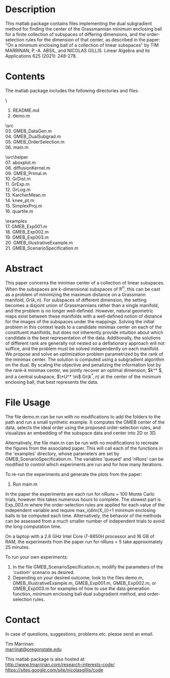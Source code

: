 
# Description #

This matlab package contains files implementing the dual subgradient method for finding the center of the Grassmannian minimum enclosing ball for a finite collection of subspaces of differing dimensions, and the order-selection rules for the dimension of that center, as described in the paper:  
"On a minimum enclosing ball of a collection of linear subspaces" by TIM MARRINAN, P.-A. ABSIL, and NICOLAS GILLIS.
Linear Algebra and its Applications 625 (2021): 248-278.


# Contents #

The matlab package includes the following directories and files:

\
01. README.md  
02. demo.m

\src\
03.  GMEB_DataGen.m  
04.  GMEB_DualSubgrad.m  
05.  GMEB_OrderSelection.m  
06.  main.m  

\src\helper\
07.  aboxplot.m  
08.  diffusionKernel.m  
09.  GMEB_Primal.m  
10.  GrDist.m  
11.  GrExp.m  
12.  GrLog.m  
13.  KarcherMean.m  
14.  knee_pt.m  
15.  SimplexProj.m  
16.  quartile.m

\examples\
17. GMEB_Exp001.m  
18. GMEB_Exp002.m  
19. GMEB_Exp003.m  
20. GMEB_IllustrativeExample.m  
21. GMEB_ScenarioSpecification.m  


# Abstract #

This paper concerns the minimax center of a collection of linear subspaces.  When the subspaces are $k$-dimensional subspaces of $\mathbb{R}^n$, this can be cast as a problem of minimizing the maximum distance on a Grassmann manifold, Gr$(k,n)$.  For subspaces of different dimension, the setting becomes a disjoint union of Grassmannians rather than a single manifold, and the problem is no longer well-defined. However, natural geometric maps exist between these manifolds with a well-defined notion of distance for the images of the subspaces under the mappings. Solving the initial problem in this context leads to a candidate minimax center on each of the constituent manifolds, but does not inherently provide intuition about which candidate is the best representation of the data.  Additionally, the solutions of different rank are generally not nested so a deflationary approach will not suffice, and the problem must be solved independently on each manifold.  We propose and solve an optimization problem parametrized by the rank of the minimax center.  The solution is computed using a subgradient algorithm on the dual. By scaling the objective and penalizing the information lost by the rank-$k$ minimax center, we jointly recover an optimal dimension, $k^* $, and a central subspace, $\*U^* \in$ Gr$(k^* ,n)$ at the center of the minimum enclosing ball, that best represents the data.


# File Usage #

The file demo.m can be run with no modifications to add the folders to the path and run a small synthetic example. It computes the GMEB center of the data, selects the ideal order using the proposed order-selection rules, and visualizes an embedding of the subspace data and center into 2D or 3D.

Alternatively, the file main.m can be run with no modifications to recreate the figures from the associated paper.  This will call each of the functions in the 'examples' directory, whose parameters are set by GMEB_ScenarioSpecification.m. The variables 'queued' and 'nRuns' can be modified to control which experiments are run and for how many iterations.

To re-run the experiments and generate the plots from the paper:
01. Run main.m

In the paper the experiments are each run for nRuns = 100 Monte Carlo trials, however this takes numerous hours to complete. The slowest part is Exp_003.m where the order-selection rules are applied for each value of the independent variable and require max_i{dim(X_i)}+1 minimum enclosing balls to be computed each time. Alternatively, the behavior of the methods can be assessed from a much smaller number of independent trials to avoid the long computation time. 

On a laptop with a 2.6 GHz Intel Core i7-8850H processor and 16 GB of RAM, the experiments from the paper run for nRuns = 5 take approximately 25 minutes. 

To run your own experiments:  
01. In the file GMEB_ScenarioSpecification.m, modify the parameters of the 'custom' scenario as desired.  
02. Depending on your desired outcome, look to the files demo.m, GMEB_IllustrativeExample.m, GMEB_Exp001.m, GMEB_Exp002.m, or GMEB_Exp003.m for examples of how to use the data generation function, minimum enclosing ball dual subgradient method, and order-selection rules.



# Contact #

In case of questions, suggestions, problems etc. please send an email.

Tim Marrinan:  
marrinat@oregonstate.edu

This matlab package is also hosted at:  
http://www.tmarrinan.com/research-interests-code/  
https://sites.google.com/site/nicolasgillis/code
